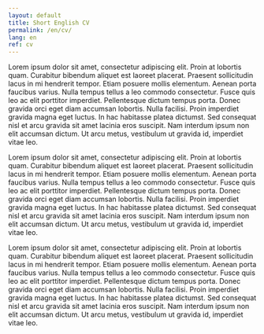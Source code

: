 ```yaml
---
layout: default
title: Short English CV
permalink: /en/cv/
lang: en
ref: cv
---
```


Lorem ipsum dolor sit amet, consectetur adipiscing elit. Proin at lobortis quam. Curabitur bibendum aliquet est laoreet placerat. Praesent sollicitudin lacus in mi hendrerit tempor. Etiam posuere mollis elementum. Aenean porta faucibus varius. Nulla tempus tellus a leo commodo consectetur. Fusce quis leo ac elit porttitor imperdiet. Pellentesque dictum tempus porta. Donec gravida orci eget diam accumsan lobortis. Nulla facilisi. Proin imperdiet gravida magna eget luctus. In hac habitasse platea dictumst. Sed consequat nisl et arcu gravida sit amet lacinia eros suscipit. Nam interdum ipsum non elit accumsan dictum. Ut arcu metus, vestibulum ut gravida id, imperdiet vitae leo.

Lorem ipsum dolor sit amet, consectetur adipiscing elit. Proin at lobortis quam. Curabitur bibendum aliquet est laoreet placerat. Praesent sollicitudin lacus in mi hendrerit tempor. Etiam posuere mollis elementum. Aenean porta faucibus varius. Nulla tempus tellus a leo commodo consectetur. Fusce quis leo ac elit porttitor imperdiet. Pellentesque dictum tempus porta. Donec gravida orci eget diam accumsan lobortis. Nulla facilisi. Proin imperdiet gravida magna eget luctus. In hac habitasse platea dictumst. Sed consequat nisl et arcu gravida sit amet lacinia eros suscipit. Nam interdum ipsum non elit accumsan dictum. Ut arcu metus, vestibulum ut gravida id, imperdiet vitae leo.

Lorem ipsum dolor sit amet, consectetur adipiscing elit. Proin at lobortis quam. Curabitur bibendum aliquet est laoreet placerat. Praesent sollicitudin lacus in mi hendrerit tempor. Etiam posuere mollis elementum. Aenean porta faucibus varius. Nulla tempus tellus a leo commodo consectetur. Fusce quis leo ac elit porttitor imperdiet. Pellentesque dictum tempus porta. Donec gravida orci eget diam accumsan lobortis. Nulla facilisi. Proin imperdiet gravida magna eget luctus. In hac habitasse platea dictumst. Sed consequat nisl et arcu gravida sit amet lacinia eros suscipit. Nam interdum ipsum non elit accumsan dictum. Ut arcu metus, vestibulum ut gravida id, imperdiet vitae leo.
